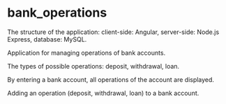 # bank_operations

The structure of the application: client-side: Angular, 
                                  server-side: Node.js Express, 
                                  database: MySQL.

Application for managing operations of bank accounts. 

The types of possible operations: deposit, withdrawal, loan.

By entering a bank account, all operations of the account are displayed.

Adding an operation (deposit, withdrawal, loan) to a bank account.
